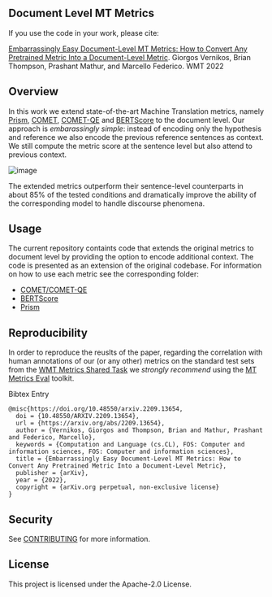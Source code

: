 ## Document Level MT Metrics

If you use the code in your work, please cite: 

[Embarrassingly Easy Document-Level MT Metrics: How to Convert Any Pretrained Metric Into a Document-Level Metric](https://arxiv.org/abs/2209.13654). Giorgos Vernikos, Brian Thompson, Prashant Mathur, and Marcello Federico. WMT 2022

## Overview

In this work we extend state-of-the-art Machine Translation metrics, namely [Prism](https://github.com/thompsonb/prism), [COMET](https://github.com/Unbabel/COMET),  [COMET-QE](https://github.com/Unbabel/COMET) and [BERTScore](https://github.com/Tiiiger/bert_score) to the document level. Our approach is _embarassingly simple_: instead of encoding only the hypothesis and reference we also encode the previous reference sentences as context. We still compute the metric score at the sentence level but also attend to previous context.

![image](https://user-images.githubusercontent.com/30960204/202912888-9712b74b-e726-4450-a663-16bfc4cf0781.png)


The extended metrics outperform their sentence-level counterparts in about 85% of the tested conditions and dramatically improve the ability of the corresponding model to handle discourse phenomena.

## Usage

The current repository containts code that extends the original metrics to document level by providing the option to encode additional context. The code is presented as an extension of the original codebase. For information on how to use each metric see the corresponding folder:
* [COMET/COMET-QE](COMET/README.md) 
* [BERTScore](bert_score/README.md)  
* [Prism](prism//README.md)

## Reproducibility

In order to reproduce the reuslts of the paper, regarding the correlation with human annotations of our (or any other) metrics on the standard test sets from the [WMT Metrics Shared Task](https://wmt-metrics-task.github.io/) we _strongly recommend_ using the [MT Metrics Eval](https://github.com/google-research/mt-metrics-eval) toolkit.

Bibtex Entry

```
@misc{https://doi.org/10.48550/arxiv.2209.13654,
  doi = {10.48550/ARXIV.2209.13654},
  url = {https://arxiv.org/abs/2209.13654},
  author = {Vernikos, Giorgos and Thompson, Brian and Mathur, Prashant and Federico, Marcello},
  keywords = {Computation and Language (cs.CL), FOS: Computer and information sciences, FOS: Computer and information sciences},
  title = {Embarrassingly Easy Document-Level MT Metrics: How to Convert Any Pretrained Metric Into a Document-Level Metric},
  publisher = {arXiv},
  year = {2022},
  copyright = {arXiv.org perpetual, non-exclusive license}
}
```

## Security

See [CONTRIBUTING](CONTRIBUTING.md#security-issue-notifications) for more information.

## License

This project is licensed under the Apache-2.0 License.

